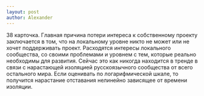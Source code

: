 ```yaml
---
layout: post
author: Alexander
---
```


38 карточка. Главная причина потери интереса к собственному проекту заключается в том, что на локальному уровне никто не может или не хочет поддерживать проект. Расходятся интересы локального сообщества, со своими проблемами и уровнем с тем, которые реально необходимы для развития. Сейчас это как никогда находится в тренде в связи с нарастающей изоляцией русскоязычного сообщества от всего остального мира. Если оценивать по логарифмической шкале, то получится нарастание отставания нелинейно зависящее от времени изоляции.

